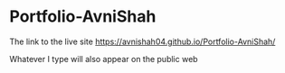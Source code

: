 # Portfolio-AvniShah

The link to the live site https://avnishah04.github.io/Portfolio-AvniShah/

Whatever I type will also appear on the public web
